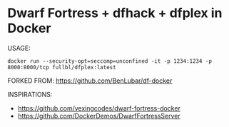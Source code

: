 # Dwarf Fortress + dfhack + dfplex in Docker

USAGE:
```
docker run --security-opt=seccomp=unconfined -it -p 1234:1234 -p 8000:8000/tcp fullbl/dfplex:latest
```

FORKED FROM: https://github.com/BenLubar/df-docker

INSPIRATIONS: 
- https://github.com/vexingcodes/dwarf-fortress-docker
- https://github.com/DockerDemos/DwarfFortressServer